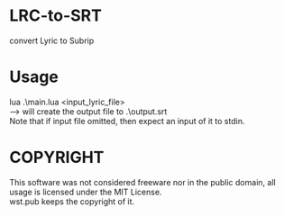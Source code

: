 # LRC-to-SRT
convert Lyric to Subrip

# Usage
lua .\main.lua <input_lyric_file>  
  --> will create the output file to .\output.srt  
Note that if input file omitted, then expect an input of it to stdin.

# COPYRIGHT  
This software was not considered freeware nor in the public domain, all usage is licensed under the MIT License.  
wst.pub keeps the copyright of it.
